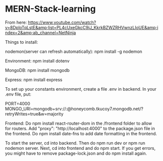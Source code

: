 # MERN-Stack-learning
From here: https://www.youtube.com/watch?v=8DploTqLstE&amp;list=PL4cUxeGkcC9iJ_KkrkBZWZRHVwnzLIoUE&amp;index=2&amp;ab_channel=NetNinja

Things to install:

nodemon(server can refresh automatically): npm install -g nodemon 

Environment: npm install dotenv 

MongoDB: npm install mongodb

Express: npm install express

To set up your constants environment, create a file .env in backend. In your .env file, put:

PORT=4000
MONGO_URI=mongodb+srv://<username>:<password>@honeycomb.tkucoy7.mongodb.net/?retryWrites=true&w=majority

Frontend: Do npm install react-router-dom in the /frontend folder to allow for routers. Add "proxy": "http://localhost:4000" to the package.json file in the frontend. Do npm install date-fns to add date formatting in the frontend. 

To start the server, cd into backend. Then do npm run dev or npm run nodemon server. Next, cd into frontend and do npm start. If you get errors, you might have to remove package-lock.json and do npm install again.  